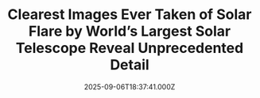 ---
title: "Clearest Images Ever Taken of Solar Flare by World’s Largest Solar Telescope Reveal Unprecedented Detail"
date: 2025-09-06T18:37:41.000Z
category: Human Kindness
externalLink: "https://www.goodnewsnetwork.org/clearest-images-ever-taken-of-solar-flare-by-worlds-largest-solar-telescope-reveal-unprecedented-detail/"
image: ""
excerpt: "The clearest pictures ever taken of a solar flare have been captured by the world’s largest solar telescope in Hawaii. The record-breaking images from the Daniel K. Inouye Solar Telescope are the highest-resolution ever attained, and they revealed astonishing details within a flare that was four times the diameter of Earth. The coronal loops seen […] The post Clearest Images…"
---